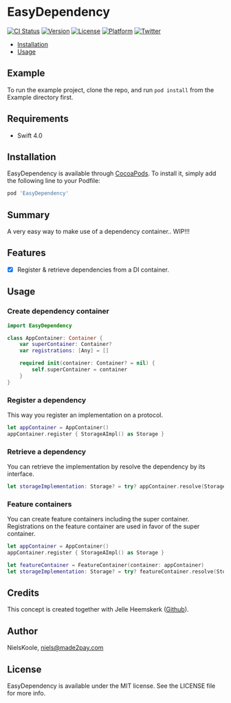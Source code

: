 # EasyDependency

[![CI Status](http://img.shields.io/travis/NielsKoole/EasyDependency.svg?style=flat)](https://travis-ci.org/NielsKoole/EasyDependency)
[![Version](https://img.shields.io/cocoapods/v/EasyDependency.svg?style=flat)](http://cocoapods.org/pods/EasyDependency)
[![License](https://img.shields.io/cocoapods/l/EasyDependency.svg?style=flat)](http://cocoapods.org/pods/EasyDependency)
[![Platform](https://img.shields.io/cocoapods/p/EasyDependency.svg?style=flat)](http://cocoapods.org/pods/EasyDependency)
[![Twitter](https://img.shields.io/twitter/follow/nielskoole.svg?style=social&label=Follow)](http://twitter.com/nielskoole)

- [Installation](#installation)
- [Usage](#usage)

## Example

To run the example project, clone the repo, and run `pod install` from the Example directory first.

## Requirements

- Swift 4.0

## Installation

EasyDependency is available through [CocoaPods](http://cocoapods.org). To install
it, simply add the following line to your Podfile:

```ruby
pod 'EasyDependency'
```

## Summary

A very easy way to make use of a dependency container.. WIP!!!

## Features

- [x] Register & retrieve dependencies from a DI container.

## Usage

### Create dependency container

```swift
import EasyDependency

class AppContainer: Container {
    var superContainer: Container?
    var registrations: [Any] = []

    required init(container: Container? = nil) {
        self.superContainer = container
    }
}
```

### Register a dependency

This way you register an implementation on a protocol.

```swift
let appContainer = AppContainer()
appContainer.register { StorageAImpl() as Storage }
```

### Retrieve a dependency

You can retrieve the implementation by resolve the dependency by its interface.

```swift
let storageImplementation: Storage? = try? appContainer.resolve(Storage.self)
```

### Feature containers

You can create feature containers including the super container. Registrations on the feature container are used in favor of the super container.

```swift
let appContainer = AppContainer()
appContainer.register { StorageAImpl() as Storage }

let featureContainer = FeatureContainer(container: appContainer)
let storageImplementation: Storage? = try? featureContainer.resolve(Storage.self)
```

## Credits

This concept is created together with Jelle Heemskerk ([Github](https://github.com/jelleheemskerk)).

## Author

NielsKoole, niels@made2pay.com

## License

EasyDependency is available under the MIT license. See the LICENSE file for more info.

